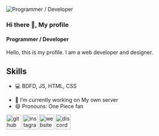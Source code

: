 ![Programmer / Developer ](https://github.com/luffytaro19/luffytaro19/raw/refs/heads/main/IMG_4796.gif)
### Hi there 👋, My profile
#### Programmer / Developer 
Hello, this is my profile. I am a web developer and designer.

## Skills
* 💻 BDFD, JS, HTML, CSS

- 🔭 I’m currently working on My own server 
- 😄 Pronouns: One Piece fan 

[<img src='https://cdn.jsdelivr.net/npm/simple-icons@3.0.1/icons/github.svg' alt='github' height='40'>](https://github.com/luffytaro19)  [<img src='https://cdn.jsdelivr.net/npm/simple-icons@3.0.1/icons/instagram.svg' alt='instagram' height='40'>](https://www.instagram.com/luffytaro19_._/)  [<img src='https://cdn.jsdelivr.net/npm/simple-icons@3.0.1/icons/icloud.svg' alt='website' height='40'>](https://joyboy-bot.pages.dev)  [<img src='https://cdn.jsdelivr.net/npm/simple-icons@3.0.1/icons/discord.svg' alt='discord' height='40'>](https://discord.gg/ZYfrjWbJPX)
